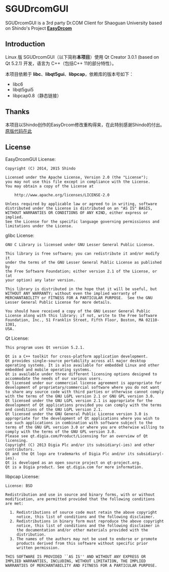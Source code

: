# SGUDrcomGUI
SGUDrcomGUI is a 3rd party Dr.COM Client for Shaoguan University based on Shindo's Project **[EasyDrcom](https://github.com/coverxit/EasyDrcom)**

## Introduction
Linux 版 SGUDrcomGUI（以下简称**本项目**）使用 Qt Creator 3.0.1 (based on Qt 5.2.1) 开发，语言为 C++（包括C++ 11的部分特性）。

本项目依赖于 **libc**、**libqt5gui**、**libpcap**，依赖库的版本号如下：

* libc6
* libqt5gui5
* libpcap0.8（静态链接）

## Thanks
本项目以Shindo创作的EasyDrcom修改重构得来，在此特别感谢Shindo的付出。
[原版代码在此](https://github.com/coverxit/EasyDrcomGUI)

## License
EasyDrcomGUI License:

	Copyright (C) 2014, 2015 Shindo 
	
	Licensed under the Apache License, Version 2.0 (the "License");
	you may not use this file except in compliance with the License.
	You may obtain a copy of the License at
	
		http://www.apache.org/licenses/LICENSE-2.0
	
	Unless required by applicable law or agreed to in writing, software
	distributed under the License is distributed on an "AS IS" BASIS,
	WITHOUT WARRANTIES OR CONDITIONS OF ANY KIND, either express or implied.
	See the License for the specific language governing permissionss and
	limitations under the License.

glibc License:

	GNU C Library is licensed under GNU Lesser General Public License.
	
	This library is free software; you can redistribute it and/or modify it
	under the terms of the GNU Lesser General Public License as published by
	the Free Software Foundation; either version 2.1 of the License, or (at
	your option) any later version.
	
	This library is distributed in the hope that it will be useful, but
	WITHOUT ANY WARRANTY; without even the implied warranty of
	MERCHANTABILITY or FITNESS FOR A PARTICULAR PURPOSE.  See the GNU
	Lesser General Public License for more details.
	
	You should have received a copy of the GNU Lesser General Public
	License along with this library; if not, write to the Free Software
	Foundation, Inc., 51 Franklin Street, Fifth Floor, Boston, MA 02110-1301,
	USA.
	
Qt License:

	This program uses Qt version 5.2.1.

	Qt is a C++ toolkit for cross-platform application development.
	Qt provides single-source portability across all major desktop operating systems. It is also available for embedded Linux and other embedded and mobile operating systems.
	Qt is available under three different licensing options designed to accommodate the needs of our various users.
	Qt licensed under our commercial license agreement is appropriate for development of proprietary/commercial software where you do not want to share any source code with third parties or otherwise cannot comply with the terms of the GNU LGPL version 2.1 or GNU GPL version 3.0.
	Qt licensed under the GNU LGPL version 2.1 is appropriate for the development of Qt applications provided you can comply with the terms and conditions of the GNU LGPL version 2.1.
	Qt licensed under the GNU General Public License version 3.0 is appropriate for the development of Qt applications where you wish to use such applications in combination with software subject to the terms of the GNU GPL version 3.0 or where you are otherwise willing to comply with the terms of the GNU GPL version 3.0.
	Please see qt.digia.com/Product/Licensing for an overview of Qt licensing.
	Copyright (C) 2013 Digia Plc and/or its subsidiary(-ies) and other contributors.
	Qt and the Qt logo are trademarks of Digia Plc and/or its subsidiary(-ies).
	Qt is developed as an open source project on qt-project.org.
	Qt is a Digia product. See qt.digia.com for more information.

libpcap License:

	License: BSD
	
	Redistribution and use in source and binary forms, with or without
	modification, are permitted provided that the following conditions
	are met:
	
	  1. Redistributions of source code must retain the above copyright
	     notice, this list of conditions and the following disclaimer.
	  2. Redistributions in binary form must reproduce the above copyright
	     notice, this list of conditions and the following disclaimer in
	     the documentation and/or other materials provided with the
	     distribution.
	  3. The names of the authors may not be used to endorse or promote
	     products derived from this software without specific prior
	     written permission.
	
	THIS SOFTWARE IS PROVIDED ``AS IS'' AND WITHOUT ANY EXPRESS OR
	IMPLIED WARRANTIES, INCLUDING, WITHOUT LIMITATION, THE IMPLIED
	WARRANTIES OF MERCHANTABILITY AND FITNESS FOR A PARTICULAR PURPOSE.